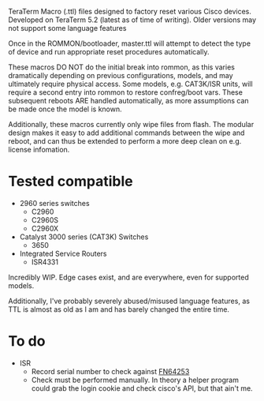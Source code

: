 TeraTerm Macro (.ttl) files designed to factory reset various Cisco devices.
Developed on TeraTerm 5.2 (latest as of time of writing). Older versions may not support some language features

Once in the ROMMON/bootloader, master.ttl will attempt to detect the type of device and run appropriate reset procedures automatically.

These macros DO NOT do the initial break into rommon, as this varies dramatically depending on previous configurations, models, and may 
ultimately require physical access. Some models, e.g. CAT3K/ISR units, will require a second entry into rommon to restore confreg/boot vars. These subsequent reboots ARE handled automatically, as more assumptions can be made once the model is known.

Additionally, these macros currently only wipe files from flash. The modular design makes it easy to add additional commands between the wipe and reboot, and can thus be extended to perform a more deep clean on e.g. license infomation.

# Tested compatible
- 2960 series switches
  - C2960
  - C2960S
  - C2960X
- Catalyst 3000 series (CAT3K) Switches
  - 3650
- Integrated Service Routers
  - ISR4331

Incredibly WIP. Edge cases exist, and are everywhere, even for supported models.

Additionally, I've probably severely abused/misused language features, as TTL is almost as old as I am and has barely changed the entire time.

# To do
- ISR
  - Record serial number to check against [FN64253](https://www.cisco.com/c/en/us/support/docs/field-notices/642/fn64253.html)
  - Check must be performed manually. In theory a helper program could grab the login cookie and check cisco's API, but that ain't me.
